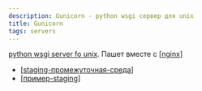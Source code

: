 ```yaml
---
description: Gunicorn - python wsgi сервер для unix
title: Gunicorn
tags: servers
---
```

[python wsgi server fo unix](https://gunicorn.org/). Пашет вместе с [[nginx]]

- [[staging-промежуточная-среда]]
- [[пример-staging]]

[//begin]: # "Autogenerated link references for markdown compatibility"
[nginx]: nginx "Nginx веб-сервер (wsgi)"
[staging-промежуточная-среда]: staging-%D0%BF%D1%80%D0%BE%D0%BC%D0%B5%D0%B6%D1%83%D1%82%D0%BE%D1%87%D0%BD%D0%B0%D1%8F-%D1%81%D1%80%D0%B5%D0%B4%D0%B0 "Промежуточная среда (staging)"
[пример-staging]: %D0%BF%D1%80%D0%B8%D0%BC%D0%B5%D1%80-staging "Пример промежуточного сервера"
[//end]: # "Autogenerated link references"
